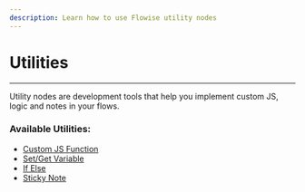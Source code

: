 ```yaml
---
description: Learn how to use Flowise utility nodes
---
```


# Utilities

***

Utility nodes are development tools that help you implement custom JS, logic and notes in your flows.

### Available Utilities:

* [Custom JS Function](custom-js-function.md)
* [Set/Get Variable](set-get-variable.md)
* [If Else](if-else.md)
* [Sticky Note](sticky-note.md)
